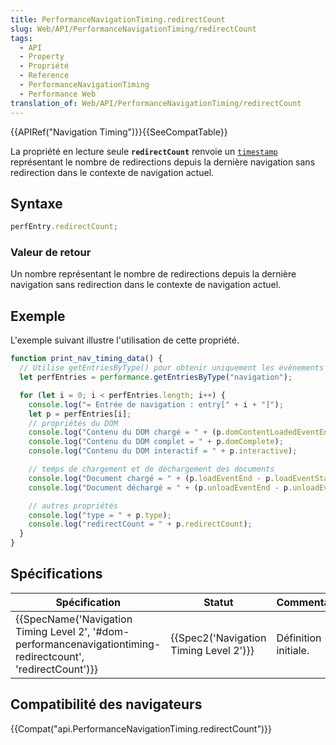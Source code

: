 ```yaml
---
title: PerformanceNavigationTiming.redirectCount
slug: Web/API/PerformanceNavigationTiming/redirectCount
tags:
  - API
  - Property
  - Propriété
  - Reference
  - PerformanceNavigationTiming
  - Performance Web
translation_of: Web/API/PerformanceNavigationTiming/redirectCount
---
```

{{APIRef("Navigation Timing")}}{{SeeCompatTable}}

La propriété en lecture seule **`redirectCount`** renvoie un [`timestamp`](/fr/docs/Web/API/DOMHighResTimeStamp) représentant le nombre de redirections depuis la dernière navigation sans redirection dans le contexte de navigation actuel.

## Syntaxe

```js
perfEntry.redirectCount;
```

### Valeur de retour

Un nombre représentant le nombre de redirections depuis la dernière navigation sans redirection dans le contexte de navigation actuel.

## Exemple

L'exemple suivant illustre l'utilisation de cette propriété.

```js
function print_nav_timing_data() {
  // Utilise getEntriesByType() pour obtenir uniquement les événements de type "navigation".
  let perfEntries = performance.getEntriesByType("navigation");

  for (let i = 0; i < perfEntries.length; i++) {
    console.log("= Entrée de navigation : entry[" + i + "]");
    let p = perfEntries[i];
    // propriétés du DOM
    console.log("Contenu du DOM chargé = " + (p.domContentLoadedEventEnd - p.domContentLoadedEventStart));
    console.log("Contenu du DOM complet = " + p.domComplete);
    console.log("Contenu du DOM interactif = " + p.interactive);

    // temps de chargement et de déchargement des documents
    console.log("Document chargé = " + (p.loadEventEnd - p.loadEventStart));
    console.log("Document déchargé = " + (p.unloadEventEnd - p.unloadEventStart));

    // autres propriétés
    console.log("type = " + p.type);
    console.log("redirectCount = " + p.redirectCount);
  }
}
```

## Spécifications

| Spécification                                                                                                                                                | Statut                                               | Commentaire          |
| ------------------------------------------------------------------------------------------------------------------------------------------------------------ | ---------------------------------------------------- | -------------------- |
| {{SpecName('Navigation Timing Level 2', '#dom-performancenavigationtiming-redirectcount', 'redirectCount')}} | {{Spec2('Navigation Timing Level 2')}} | Définition initiale. |

## Compatibilité des navigateurs

{{Compat("api.PerformanceNavigationTiming.redirectCount")}}
